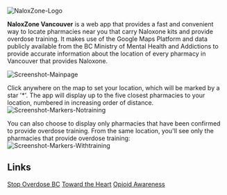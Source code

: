 ![NaloxZone-Logo](https://github.com/jordanmchiu/NaloxZone/tree/master/images/Logo.png)

**NaloxZone Vancouver** is a web app that provides a fast and convenient way to locate pharmacies near you that carry
Naloxone kits and provide overdose training.  It makes use of the Google Maps Platform and data publicly available from
the BC Ministry of Mental Health and Addictions to provide accurate information about the location of every pharmacy
in Vancouver that provides Naloxone.

![Screenshot-Mainpage](https://github.com/jordanmchiu/NaloxZone/tree/master/images/Mainpage.png)

Click anywhere on the map to set your location, which will be marked by a star '*'.
The app will display up to the five closest pharmacies to your location, numbered in increasing order of distance.
![Screenshot-Markers-Notraining](https://github.com/jordanmchiu/NaloxZone/tree/master/images/Marker-notraining.png)

You can also choose to display only pharmacies that have been confirmed to provide overdose training.  From the
same location, you'll see only the pharmacies that provide overdose training:
![Screenshot-Markers-Withtraining](https://github.com/jordanmchiu/NaloxZone/tree/master/images/Marker-withtraining.png)

## Links

[Stop Overdose BC](https://www.stopoverdose.gov.bc.ca/ "Stop Overdose BC")
[Toward the Heart](http://towardtheheart.com/naloxone "Find registered sites")
[Opioid Awareness](http://towardtheheart.com/opioid-od-awareness "BCCDC - Know the signs of overdose")
